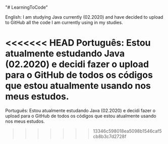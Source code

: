 "# LearningToCode" 

English: I am studying Java currently (02.2020) and have decided to upload to GitHub all the code I am currently using in my studies.

<<<<<<< HEAD
Português: Estou atualmente estudando Java (02.2020) e decidi fazer o upload para o GitHub de todos os códigos que estou atualmente usando nos meus estudos.
=======
Português: Estou atualmente estudando Java (02.2020) e decidi fazer o upload para o GitHub de todos os códigos que estou atualmente usando nos meus estudos.
>>>>>>> 13346c598018ea5098b1546caf5cb8b3c7d2728f
